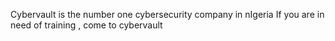 Cybervault is the number one cybersecurity company in nIgeria
If you are in need of training , come to cybervault
